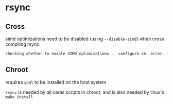 # rsync

## Cross
simd optimizations need to be disabled (using `--disable-simd`) when cross
compiling rsync:

```C
checking whether to enable SIMD optimizations... configure.sh: error: in `/home/firasuke/Downloads/Git/glaucus/tmp/cross/src/rsync':
```

## Chroot

requires `yodl` to be installed on the host system

`rsync` is needed by all ceras scripts in chroot, and is also needed by linux's
`make install`
